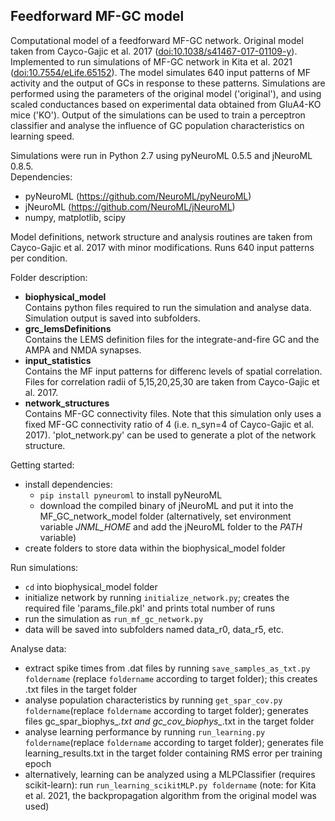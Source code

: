 ## Feedforward MF-GC model

Computational model of a feedforward MF-GC network. Original model taken from Cayco-Gajic et al. 2017 ([doi:10.1038/s41467-017-01109-y](https://dx.doi.org/10.1038/s41467-017-01109-y)). Implemented to run simulations of MF-GC network in Kita et al. 2021 ([doi:10.7554/eLife.65152](https://elifesciences.org/articles/65152)). The model simulates 640 input patterns of MF activity and the output of GCs in response to these patterns. Simulations are performed using the parameters of the original model ('original'), and using scaled conductances based on experimental data obtained from GluA4-KO mice ('KO'). Output of the simulations can be used to train a perceptron classifier and analyse the influence of GC population characteristics on learning speed.  
  
Simulations were run in Python 2.7 using pyNeuroML 0.5.5 and jNeuroML 0.8.5.  
Dependencies:  
* pyNeuroML (https://github.com/NeuroML/pyNeuroML)  
* jNeuroML (https://github.com/NeuroML/jNeuroML)  
* numpy, matplotlib, scipy  
  
Model definitions, network structure and analysis routines are taken from Cayco-Gajic et al. 2017 with minor modifications. Runs 640 input patterns per condition.

Folder description:  
* __biophysical_model__  
Contains python files required to run the simulation and analyse data. Simulation output is saved into subfolders.
* __grc_lemsDefinitions__  
Contains the LEMS definition files for the integrate-and-fire GC and the AMPA and NMDA synapses.
* __input_statistics__  
Contains the MF input patterns for differenc levels of spatial correlation. Files for correlation radii of 5,15,20,25,30 are taken from Cayco-Gajic et al. 2017.
* __network_structures__  
Contains MF-GC connectivity files. Note that this simulation only uses a fixed MF-GC connectivity ratio of 4 (i.e. n_syn=4 of Cayco-Gajic et al. 2017). 'plot_network.py' can be used to generate a plot of the network structure.  
  
Getting started:  
* install dependencies:  
  * `pip install pyneuroml` to install pyNeuroML
  * download the compiled binary of jNeuroML and put it into the MF_GC_network_model folder (alternatively, set environment variable _JNML_HOME_ and add the jNeuroML folder to the _PATH_ variable)
* create folders to store data within the biophysical_model folder  

Run simulations:  
* `cd` into biophysical_model folder  
* initialize network by running `initialize_network.py`; creates the required file 'params_file.pkl' and prints total number of runs  
* run the simulation as `run_mf_gc_network.py`  
* data will be saved into subfolders named data_r0, data_r5, etc.  
  
Analyse data:  
* extract spike times from .dat files by running `save_samples_as_txt.py foldername` (replace `foldername` according to target folder); this creates .txt files in the target folder   
* analyse population characteristics by running `get_spar_cov.py foldername`(replace `foldername` according to target folder); generates files gc_spar_biophys_*.txt and gc_cov_biophys_*.txt in the target folder  
* analyse learning performance by running `run_learning.py foldername`(replace `foldername` according to target folder); generates file learning_results.txt in the target folder containing RMS error per training epoch  
* alternatively, learning can be analyzed using a MLPClassifier (requires scikit-learn): run `run_learning_scikitMLP.py foldername` (note: for Kita et al. 2021, the backpropagation algorithm from the original model was used)
